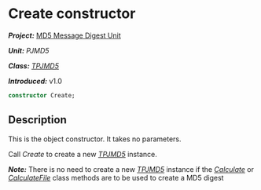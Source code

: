 # Create constructor

***Project:*** [MD5 Message Digest Unit](../API.md)

***Unit:*** _PJMD5_

***Class:*** [_TPJMD5_](./TPJMD5.md)

***Introduced:*** v1.0

```pascal
constructor Create;
```

## Description

This is the object constructor. It takes no parameters.

Call _Create_ to create a new [_TPJMD5_](./TPJMD5.md) instance.

***Note:*** There is no need to create a new [_TPJMD5_](./TPJMD5.md) instance if the [_Calculate_](./TPJMD5-Calculate.md) or [_CalculateFile_](./TPJMD5-CalculateFile.md) class methods are to be used to create a MD5 digest
